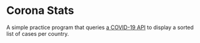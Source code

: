 # Corona Stats

A simple practice program that queries [a COVID-19 API](https://covid19api.com/) to display a sorted list of cases
per country.  
